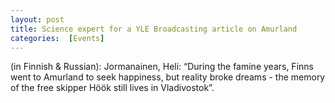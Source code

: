 ```yaml
---
layout: post
title: Science expert for a YLE Broadcasting article on Amurland
categories:  [Events] 
---
```

(in Finnish & Russian): Jormanainen, Heli: “During the famine years, Finns went to Amurland to seek happiness, but reality broke dreams - the memory of the free skipper Höök still lives in Vladivostok”.
